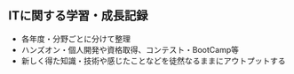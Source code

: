 ## ITに関する学習・成長記録
- 各年度・分野ごとに分けて整理
- ハンズオン・個人開発や資格取得、コンテスト・BootCamp等
- 新しく得た知識・技術や感じたことなどを徒然なるままにアウトプットする
